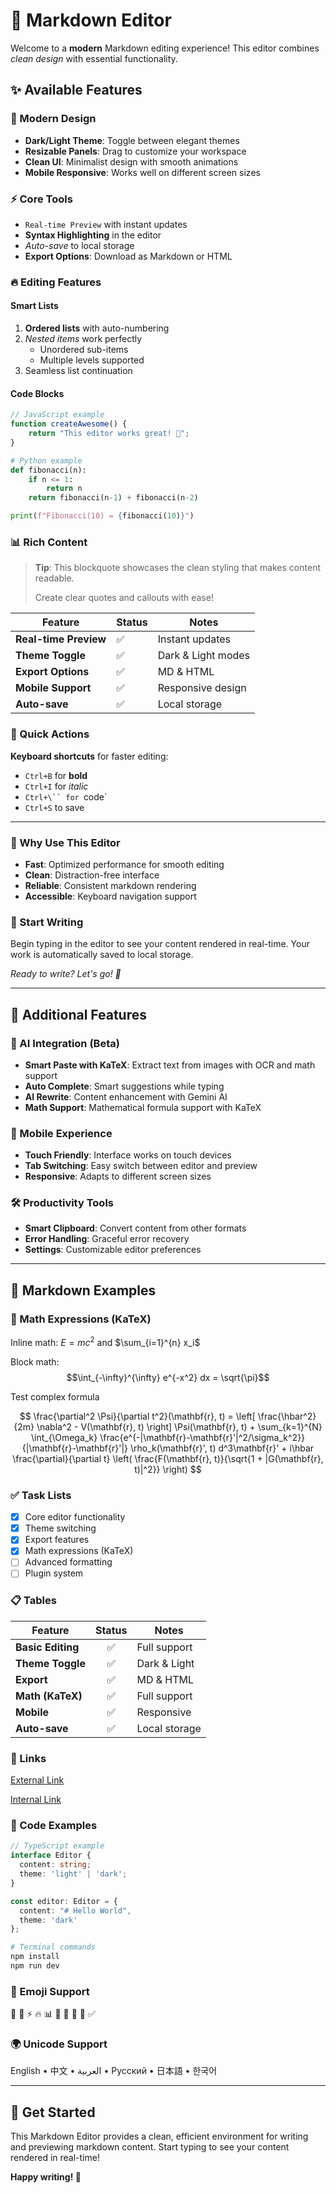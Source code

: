 # 🚀 Markdown Editor

Welcome to a **modern** Markdown editing experience! This editor combines *clean design* with essential functionality.

## ✨ Available Features

### 🎨 Modern Design
- **Dark/Light Theme**: Toggle between elegant themes
- **Resizable Panels**: Drag to customize your workspace
- **Clean UI**: Minimalist design with smooth animations
- **Mobile Responsive**: Works well on different screen sizes

### ⚡ Core Tools
- `Real-time Preview` with instant updates
- **Syntax Highlighting** in the editor
- *Auto-save* to local storage
- **Export Options**: Download as Markdown or HTML

### 🔥 Editing Features

#### Smart Lists
1. **Ordered lists** with auto-numbering
2. *Nested items* work perfectly
   - Unordered sub-items
   - Multiple levels supported
3. Seamless list continuation

#### Code Blocks
```javascript
// JavaScript example
function createAwesome() {
    return "This editor works great! 🎉";
}
```

```python
# Python example
def fibonacci(n):
    if n <= 1:
        return n
    return fibonacci(n-1) + fibonacci(n-2)

print(f"Fibonacci(10) = {fibonacci(10)}")
```

### 📊 Rich Content

> **Tip**: This blockquote showcases the clean styling that makes content readable.
>
> Create clear quotes and callouts with ease!

| Feature | Status | Notes |
|---------|--------|-------|
| **Real-time Preview** | ✅ | Instant updates |
| **Theme Toggle** | ✅ | Dark & Light modes |
| **Export Options** | ✅ | MD & HTML |
| **Mobile Support** | ✅ | Responsive design |
| **Auto-save** | ✅ | Local storage |

### 🎯 Quick Actions

**Keyboard shortcuts** for faster editing:
- `Ctrl+B` for **bold**
- `Ctrl+I` for *italic*
- `Ctrl+\`` for `code`
- `Ctrl+S` to save

---

### 🌟 Why Use This Editor

- **Fast**: Optimized performance for smooth editing
- **Clean**: Distraction-free interface
- **Reliable**: Consistent markdown rendering
- **Accessible**: Keyboard navigation support

### 🚀 Start Writing

Begin typing in the editor to see your content rendered in real-time. Your work is automatically saved to local storage.

*Ready to write? Let's go! 🎉*

---

## 🔧 Additional Features

### 🤖 AI Integration (Beta)
- **Smart Paste with KaTeX**: Extract text from images with OCR and math support
- **Auto Complete**: Smart suggestions while typing
- **AI Rewrite**: Content enhancement with Gemini AI
- **Math Support**: Mathematical formula support with KaTeX

### 📱 Mobile Experience
- **Touch Friendly**: Interface works on touch devices
- **Tab Switching**: Easy switch between editor and preview
- **Responsive**: Adapts to different screen sizes

### 🛠️ Productivity Tools
- **Smart Clipboard**: Convert content from other formats
- **Error Handling**: Graceful error recovery
- **Settings**: Customizable editor preferences

---

## 📝 Markdown Examples

### 📐 Math Expressions (KaTeX)

Inline math: $E = mc^2$ and $\sum_{i=1}^{n} x_i$

Block math:
$$\int_{-\infty}^{\infty} e^{-x^2} dx = \sqrt{\pi}$$

Test complex formula

$$
\frac{\partial^2 \Psi}{\partial t^2}(\mathbf{r}, t) = \left[ \frac{\hbar^2}{2m} \nabla^2 - V(\mathbf{r}, t) \right] \Psi(\mathbf{r}, t) + \sum_{k=1}^{N} \int_{\Omega_k} \frac{e^{-|\mathbf{r}-\mathbf{r}'|^2/\sigma_k^2}}{|\mathbf{r}-\mathbf{r}'|} \rho_k(\mathbf{r}', t) d^3\mathbf{r}' + i\hbar \frac{\partial}{\partial t} \left( \frac{F(\mathbf{r}, t)}{\sqrt{1 + |G(\mathbf{r}, t)|^2}} \right)
$$

### ✅ Task Lists
- [x] Core editor functionality
- [x] Theme switching
- [x] Export features
- [x] Math expressions (KaTeX)
- [ ] Advanced formatting
- [ ] Plugin system

### 📋 Tables

| Feature | Status | Notes |
|---------|:------:|-------|
| **Basic Editing** | ✅ | Full support |
| **Theme Toggle** | ✅ | Dark & Light |
| **Export** | ✅ | MD & HTML |
| **Math (KaTeX)** | ✅ | Full support |
| **Mobile** | ✅ | Responsive |
| **Auto-save** | ✅ | Local storage |

### 🔗 Links

[External Link](https://github.com "GitHub")

[Internal Link](#available-features)

### 🌈 Code Examples

```typescript
// TypeScript example
interface Editor {
  content: string;
  theme: 'light' | 'dark';
}

const editor: Editor = {
  content: "# Hello World",
  theme: 'dark'
};
```

```bash
# Terminal commands
npm install
npm run dev
```

### 🎪 Emoji Support

🚀 🎨 ⚡ 🔥 📊 🎯 🌟 📝 🔧 ✅

### 🌍 Unicode Support

English • 中文 • العربية • Русский • 日本語 • 한국어

---

## 🎉 Get Started

This Markdown Editor provides a clean, efficient environment for writing and previewing markdown content. Start typing to see your content rendered in real-time!

**Happy writing! 🚀**
